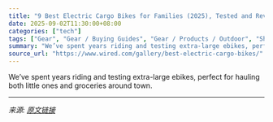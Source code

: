 ```yaml
---
title: "9 Best Electric Cargo Bikes for Families (2025), Tested and Reviewed"
date: 2025-09-02T11:30:00+08:00
categories: ["tech"]
tags: ["Gear", "Gear / Buying Guides", "Gear / Products / Outdoor", "Shopping", "parenting", "buying guides", "electric bikes", "outdoors", "commuter bikes", "Buying Guide"]
summary: "We’ve spent years riding and testing extra-large ebikes, perfect for hauling both little ones and groceries around town."
source_url: "https://www.wired.com/gallery/best-electric-cargo-bikes/"
---
```


We’ve spent years riding and testing extra-large ebikes, perfect for hauling both little ones and groceries around town.

---

*来源: [原文链接](https://www.wired.com/gallery/best-electric-cargo-bikes/)*
